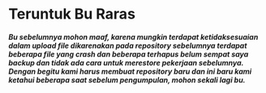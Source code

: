 # Teruntuk Bu Raras

<h5>
    Bu sebelumnya mohon maaf, karena mungkin terdapat ketidaksesuaian dalam upload file dikarenakan pada repository sebelumnya terdapat beberapa file yang crash dan beberapa terhapus belum sempat saya backup dan tidak ada cara untuk merestore pekerjaan sebelumnya. Dengan begitu kami harus membuat repository baru dan ini baru kami ketahui beberapa saat sebelum pengumpulan, mohon sekali lagi bu.
</h5>
